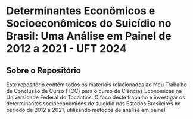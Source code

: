 # Determinantes Econômicos e Socioeconômicos do Suicídio no Brasil: Uma Análise em Painel de 2012 a 2021 - UFT 2024

## Sobre o Repositório

Este repositório contém todos os materiais relacionados ao meu Trabalho de Conclusão de Curso (TCC) para o curso de Ciências Economicas na Universidade Federal do Tocantins. O foco deste trabalho é investigar os determinantes socioeconômicos do suicídio nos Estados Brasileiros no período de 2012 a 2021, utilizando métodos de análise em painel.
